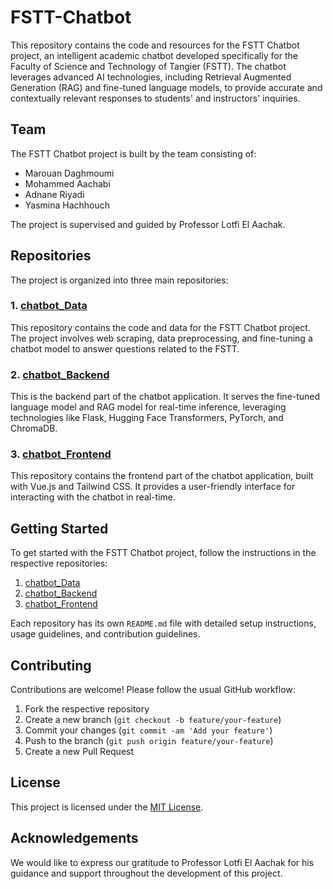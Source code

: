# FSTT-Chatbot

This repository contains the code and resources for the FSTT Chatbot project, an intelligent academic chatbot developed specifically for the Faculty of Science and Technology of Tangier (FSTT). The chatbot leverages advanced AI technologies, including Retrieval Augmented Generation (RAG) and fine-tuned language models, to provide accurate and contextually relevant responses to students' and instructors' inquiries.

## Team

The FSTT Chatbot project is built by the team consisting of:

- Marouan Daghmoumi
- Mohammed Aachabi
- Adnane Riyadi
- Yasmina Hachhouch

The project is supervised and guided by Professor Lotfi El Aachak.

## Repositories

The project is organized into three main repositories:

### 1. [chatbot_Data](https://github.com/FSTT-chatbot/chatbot_Data)

This repository contains the code and data for the FSTT Chatbot project. The project involves web scraping, data preprocessing, and fine-tuning a chatbot model to answer questions related to the FSTT.

### 2. [chatbot_Backend](https://github.com/FSTT-chatbot/chatbot_Backend)

This is the backend part of the chatbot application. It serves the fine-tuned language model and RAG model for real-time inference, leveraging technologies like Flask, Hugging Face Transformers, PyTorch, and ChromaDB.

### 3. [chatbot_Frontend](https://github.com/FSTT-chatbot/chatbot_Frontend)

This repository contains the frontend part of the chatbot application, built with Vue.js and Tailwind CSS. It provides a user-friendly interface for interacting with the chatbot in real-time.

## Getting Started

To get started with the FSTT Chatbot project, follow the instructions in the respective repositories:

1. [chatbot_Data](https://github.com/FSTT-chatbot/chatbot_Data)
2. [chatbot_Backend](https://github.com/FSTT-chatbot/chatbot_Backend)
3. [chatbot_Frontend](https://github.com/FSTT-chatbot/chatbot_Frontend)

Each repository has its own `README.md` file with detailed setup instructions, usage guidelines, and contribution guidelines.

## Contributing

Contributions are welcome! Please follow the usual GitHub workflow:

1. Fork the respective repository
2. Create a new branch (`git checkout -b feature/your-feature`)
3. Commit your changes (`git commit -am 'Add your feature'`)
4. Push to the branch (`git push origin feature/your-feature`)
5. Create a new Pull Request

## License

This project is licensed under the [MIT License](LICENSE).

## Acknowledgements

We would like to express our gratitude to Professor Lotfi El Aachak for his guidance and support throughout the development of this project.
